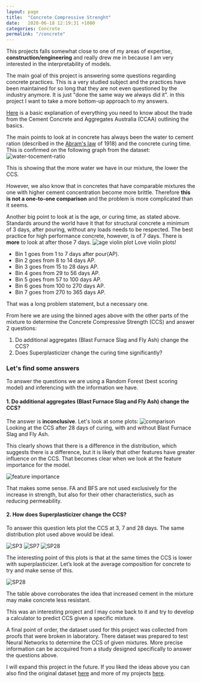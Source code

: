 ```yaml
---
layout: page
title:  "Concrete Compressive Strenght"
date:   2020-06-18 12:19:31 +1000
categories: Concrete
permalink: "/concrete"
---
```


This projects falls somewhat close to one of my areas of expertise, **construction/engineering** and really drew me in because I am very interested in the interpretability of models.

The main goal of this project is answering some questions regarding concrete practices. This is a very studied subject and the practices have been maintained for so long that they are not even questioned by the industry anymore. It is just "done the same way we always did it". in this project I want to take a more bottom-up approach to my answers.

[Here](https://www.ccaa.com.au/imis_prod/documents/ConcreteBasics.pdf) is a basic explanation of everything you need to know about the trade from the Cement Concrete and Aggregates Australia (CCAA) outlining the basics.

The main points to look at in concrete has always been the water to cement ration (described in the [Abram's law](https://en.wikipedia.org/wiki/Abrams%27_law) of 1918) and the concrete curing time. This is confirmed on the following graph from the dataset:
![water-tocement-ratio](./assets/concrete/water_cement_ratio.png)

This is showing that the more water we have in our mixture, the lower the CCS.

However, we also know that in concretes that have comparable mixtures the one with higher cement concentration become more brittle. Therefore **this is not a one-to-one comparison** and the problem is more complicated than it seems.

Another big point to look at is the age, or curing time, as stated above. Standards around the world have it that for structural concrete a minimum of 3 days, after pouring, without any loads needs to be respected. The best practice for high performance concrete, however, is of 7 days. There is **more** to look at after those 7 days.
![age violin plot](./assets/concrete/age_violin.png)
Love violin plots!
- Bin 1 goes from 1 to 7 days after pour(AP). 
- Bin 2 goes from 8 to 14 days AP.
- Bin 3 goes from 15 to 28 days AP.
- Bin 4 goes from 29 to 56 days AP.
- Bin 5 goes from 57 to 100 days AP.
- Bin 6 goes from 100 to 270 days AP.
- Bin 7 goes from 270 to 365 days AP.

That was a long problem statement, but a necessary one.

From here we are using the binned ages above with the other parts of the mixture to determine the Concrete Compressive Strength (CCS) and answer 2 questions:
1. Do additional aggregates (Blast Furnace Slag and Fly Ash) change the CCS?
2. Does Superplasticizer change the curing time significantly?

### Let's find some answers

To answer the questions we are using a Random Forest (best scoring model) and inferencing with the information we have.

#### 1. Do additional aggregates (Blast Furnace Slag and Fly Ash) change the CCS? 
The answer is **inconclusive**. Let's look at some plots:
![comparison](./assets/concrete/comparisson_aggregates.png)
Looking at the CCS after 28 days of curing, with and without Blast Furnace Slag and Fly Ash.

This clearly shows that there is a difference in the distribution, which suggests there is a difference, but it is likely that other features have greater influence on the CCS. That becomes clear when we look at the feature importance for the model.

![feature importance](./assets/concrete/features.PNG)

That makes some sense. FA and BFS are not used exclusively for the increase in strength, but also for their other characteristics, such as reducing permeability.

#### 2. How does Superplasticizer change the CCS?
To answer this question lets plot the CCS at 3, 7 and 28 days. The same distribution plot used above would be ideal.

![SP3](./assets/concrete/superplasticizer3.png)
![SP7](./assets/concrete/superplasticizer3.png)
![SP28](./assets/concrete/superplasticizer3.png)

The interesting point of this plots is that at the same times the CCS is lower with superplasticizer. Let’s look at the average composition for concrete to try and make sense of this.

![SP28](./assets/concrete/Capture.PNG)

The table above corroborates the idea that increased cement in the mixture may make concrete less resistant.

This was an interesting project and I may come back to it and try to develop a calculator to predict CCS given a specific mixture.

A final point of order, the dataset used for this project was collected from proofs that were broken in laboratory. There dataset was prepared to test Neural Networks to determine the CCS of given mixtures. More precise information can be accquired from a study designed specifically to answer the questions above.


I will expand this project in the future. If you liked the ideas above you can also find the original dataset [here](https://www.kaggle.com/maajdl/yeh-concret-data) and more of my projects [here](portfolio/projects.markdown).